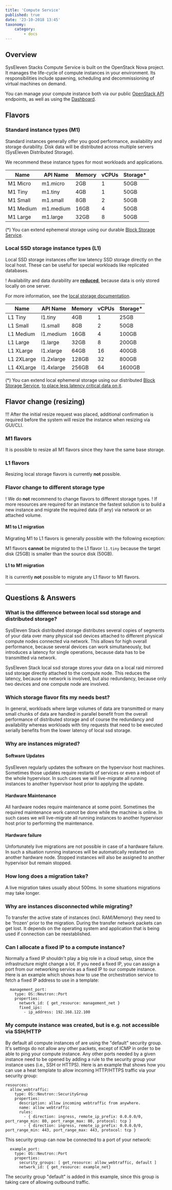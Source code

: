 ```yaml
---
title: 'Compute Service'
published: true
date: '23-10-2018 13:45'
taxonomy:
    category:
        - docs
---
```


## Overview

SysEleven Stacks Compute Service is built on the OpenStack Nova project.
It manages the life-cycle of compute instances in your environment. Its responsibilities include spawning, scheduling and decommissioning of virtual machines on demand.

You can manage your compute instance both via our public [OpenStack API](../../02.Tutorials/02.api-access/docs.en.md) endpoints, as well as using the [Dashboard](https://dashboard.cloud.syseleven.net).


## Flavors

### Standard instance types (M1)

Standard instances generally offer you good performance, availability and storage durability.
Disk data will be distributed across multiple servers (SysEleven Distributed Storage).

We recommend these instance types for most workloads and applications.

Name        | API Name    | Memory | vCPUs | Storage* |
------------|-------------|--------|-------|----------|
M1 Micro    |  m1.micro   |  2GB   |   1   |   50GB   |
M1 Tiny     |  m1.tiny    |  4GB   |   1   |   50GB   |
M1 Small    |  m1.small   |  8GB   |   2   |   50GB   |
M1 Medium   |  m1.medium  | 16GB   |   4   |   50GB   |
M1 Large    |  m1.large   | 32GB   |   8   |   50GB   |

(*)
You can extend ephemeral storage using our durable [Block Storage Service](../03.block-storage/docs.en.md).

### Local SSD storage instance types (L1)

Local SSD storage instances offer low latency SSD storage directly on the local host.
These can be useful for special workloads like replicated databases.

! Availability and data durability are [**reduced**](../../05.Background/01.local-storage/docs.en.md#what-happens-in-case-of-hardware-failures), because data is only stored locally on one server.

For more information, see the [local storage documentation](../../05.Background/01.local-storage/docs.en.md).

Name        | API Name    | Memory | vCPUs | Storage* |
------------|-------------|--------|-------|----------|
L1 Tiny     | l1.tiny     |   4GB  |   1   |   25GB   |
L1 Small    | l1.small    |   8GB  |   2   |   50GB   |
L1 Medium   | l1.medium   |  16GB  |   4   |  100GB   |
L1 Large    | l1.large    |  32GB  |   8   |  200GB   |
L1 XLarge   | l1.xlarge   |  64GB  |  16   |  400GB   |
L1 2XLarge  | l1.2xlarge  | 128GB  |  32   |  800GB   |
L1 4XLarge  | l1.4xlarge  | 256GB  |  64   | 1600GB   |

(*)
You can extend local ephemeral storage using our distributed [Block Storage Service](../03.block-storage/docs.en.md),
[to place less latency critical data on it](../../05.Background/01.local-storage/docs.en.md#can-i-combine-local-ssd-storage-with-distributed-storage).


## Flavor change (resizing)

!!! After the initial resize request was placed, additional confirmation is required before the system will resize the instance when resizing via GUI/CLI.

### M1 flavors

It is possible to resize all M1 flavors since they have the same base storage.

### L1 flavors

Resizing local storage flavors is currently **not** possible.

### Flavor change to different storage type

! We do **not** recommend to change flavors to different storage types.
! If more resources are required for an instance the fastest solution is to build a new instance and migrate the required data (if any) via network or an attached volume.

#### M1 to L1 migration

Migrating M1 to L1 flavors is generally possible with the following exception:

M1 flavors **cannot** be migrated to the L1 flavor `l1.tiny` because the target disk (25GB) is smaller than the source disk (50GB).

#### L1 to M1 migration

It is currently **not** possible to migrate any L1 flavor to M1 flavors.

---

## Questions & Answers

### What is the difference between local ssd storage and distributed storage?

SysEleven Stack distributed storage distributes several copies of segments of your data over many physical ssd devices attached to different physical compute nodes connected via network. This allows for high overall performance, because several devices can work simultaneously, but introduces a latency for single operations, because data has to be transmitted via network.

SysEleven Stack local ssd storage stores your data on a local raid mirrored ssd storage directly attached to the compute node. This reduces the latency, because no network is involved, but also redundancy, because only two devices and one compute node are involved.

### Which storage flavor fits my needs best?

In general, workloads where large volumes of data are transmitted or many small chunks of data are handled in parallel benefit from the overall performance of distributed storage and of course the redundancy and availability whereas workloads with tiny requests that need to be executed serially benefits from the lower latency of local ssd storage.

### Why are instances migrated?

#### Software Updates

SysEleven regularly updates the software on the hypervisor host machines.
Sometimes those updates require restarts of services or even a reboot of the whole hypervisor.
In such cases we will live-migrate all running instances to another hypervisor host prior to applying the update.

#### Hardware Maintenance

All hardware nodes require maintenance at some point.
Sometimes the required maintenance work cannot be done while the machine is online.
In such cases we will live-migrate all running instances to another hypervisor host prior to performing the maintenance.

#### Hardware failure

Unfortunately live migrations are not possible in case of a hardware failure.
In such a situation running instances will be automatically restarted on another hardware node.
Stopped instances will also be assigned to another hypervisor but remain stopped.

### How long does a migration take?

A live migration takes usually about 500ms. In some situations migrations may take longer.

### Why are instances disconnected while migrating?

To transfer the active state of instances (incl. RAM/Memory) they need to be 'frozen' prior to the migration. During the transfer network packets can get lost. It depends on the operating system and application that is being used if connection can be reestablished.

### Can I allocate a fixed IP to a compute instance?

Normally a fixed IP shouldn't play a big role in a cloud setup, since the infrastructure might change a lot.
If you need a fixed IP, you can assign a port from our networking service as a fixed IP to our compute instance. Here is an example which shows how to use the orchestration service to fetch a fixed IP address to use in a template:

```plain
  management_port:
    type: OS::Neutron::Port
    properties:
      network_id: { get_resource: management_net }
      fixed_ips:
        - ip_address: 192.168.122.100
```

### My compute instance was created, but is e.g. not accessible via SSH/HTTP

By default all compute instances of are using the "default" security group. It's settings do not allow any other packets, except of ICMP in order to be able to ping your compute instance. Any other ports needed by a given instance need to be opened by adding a rule to the security group your instance uses (i.e., SSH or HTTPS).
Here is an example that shows how you can use a heat template to allow incoming HTTP/HTTPS traffic via your security group:

```plain
resources:
  allow_webtraffic:
    type: OS::Neutron::SecurityGroup
    properties:
      description: allow incoming webtraffic from anywhere.
      name: allow webtraffic
      rules:
        - { direction: ingress, remote_ip_prefix: 0.0.0.0/0, port_range_min: 80, port_range_max: 80, protocol: tcp }
        - { direction: ingress, remote_ip_prefix: 0.0.0.0/0, port_range_min: 443, port_range_max: 443, protocol: tcp }
```

This security group can now be connected to a port of your network:

```plain
  example_port:
    type: OS::Neutron::Port
    properties:
      security_groups: [ get_resource: allow_webtraffic, default ]
      network_id: { get_resource: example_net}
```

The security group "default" is added in this example, since this group is taking care of allowing outbound traffic.
